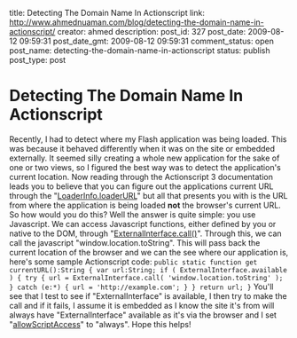 title: Detecting The Domain Name In Actionscript
link: http://www.ahmednuaman.com/blog/detecting-the-domain-name-in-actionscript/
creator: ahmed
description: 
post_id: 327
post_date: 2009-08-12 09:59:31
post_date_gmt: 2009-08-12 09:59:31
comment_status: open
post_name: detecting-the-domain-name-in-actionscript
status: publish
post_type: post

# Detecting The Domain Name In Actionscript

Recently, I had to detect where my Flash application was being loaded. This was because it behaved differently when it was on the site or embedded externally. It seemed silly creating a whole new application for the sake of one or two views, so I figured the best way was to detect the application's current location. Now reading through the Actionscript 3 documentation leads you to believe that you can figure out the applications current URL through the "[LoaderInfo.loaderURL](http://livedocs.adobe.com/flash/9.0/ActionScriptLangRefV3/flash/display/LoaderInfo.html#loaderURL)" but all that presents you with is the URL from where the application is being loaded **not** the browser's current URL. So how would you do this? Well the answer is quite simple: you use Javascript. We can access Javascript functions, either defined by you or native to the DOM, through "[ExternalInterface.call()](http://livedocs.adobe.com/flash/9.0/ActionScriptLangRefV3/flash/external/ExternalInterface.html#call())". Through this, we can call the javascript "window.location.toString". This will pass back the current location of the browser and we can the see where our application is, here's some sample Actionscript code: ` public static function get currentURL():String { var url:String; if ( ExternalInterface.available ) { try { url = ExternalInterface.call( 'window.location.toString' ); } catch (e:*) { url = 'http://example.com'; } } return url; } ` You'll see that I test to see if "ExternalInterface" is available, I then try to make the call and if it fails, I assume it is embedded as I know the site it's from will always have "ExternalInterface" available as it's via the browser and I set "[allowScriptAccess](http://kb2.adobe.com/cps/164/tn_16494.html)" to "always". Hope this helps!